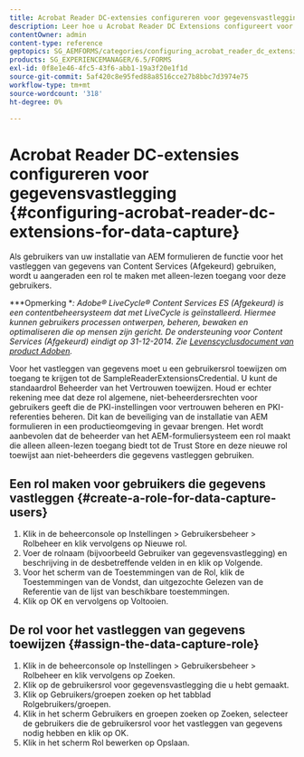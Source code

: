 ```yaml
---
title: Acrobat Reader DC-extensies configureren voor gegevensvastlegging
description: Leer hoe u Acrobat Reader DC Extensions configureert voor het vastleggen van gegevens.
contentOwner: admin
content-type: reference
geptopics: SG_AEMFORMS/categories/configuring_acrobat_reader_dc_extensions
products: SG_EXPERIENCEMANAGER/6.5/FORMS
exl-id: 0f8e1e46-4fc5-43f6-abb1-19a3f20e1f1d
source-git-commit: 5af420c8e95fed88a8516cce27b8bbc7d3974e75
workflow-type: tm+mt
source-wordcount: '318'
ht-degree: 0%

---
```


# Acrobat Reader DC-extensies configureren voor gegevensvastlegging {#configuring-acrobat-reader-dc-extensions-for-data-capture}

Als gebruikers van uw installatie van AEM formulieren de functie voor het vastleggen van gegevens van Content Services (Afgekeurd) gebruiken, wordt u aangeraden een rol te maken met alleen-lezen toegang voor deze gebruikers.

***Opmerking **: Adobe® LiveCycle® Content Services ES (Afgekeurd) is een contentbeheersysteem dat met LiveCycle is geïnstalleerd. Hiermee kunnen gebruikers processen ontwerpen, beheren, bewaken en optimaliseren die op mensen zijn gericht. De ondersteuning voor Content Services (Afgekeurd) eindigt op 31-12-2014. Zie [Levenscyclusdocument van product Adoben](https://helpx.adobe.com/support/programs/eol-matrix.html).*

Voor het vastleggen van gegevens moet u een gebruikersrol toewijzen om toegang te krijgen tot de SampleReaderExtensionsCredential. U kunt de standaardrol Beheerder van het Vertrouwen toewijzen. Houd er echter rekening mee dat deze rol algemene, niet-beheerdersrechten voor gebruikers geeft die de PKI-instellingen voor vertrouwen beheren en PKI-referenties beheren. Dit kan de beveiliging van de installatie van AEM formulieren in een productieomgeving in gevaar brengen. Het wordt aanbevolen dat de beheerder van het AEM-formuliersysteem een rol maakt die alleen alleen-lezen toegang biedt tot de Trust Store en deze nieuwe rol toewijst aan niet-beheerders die gegevens vastleggen gebruiken.

## Een rol maken voor gebruikers die gegevens vastleggen {#create-a-role-for-data-capture-users}

1. Klik in de beheerconsole op Instellingen > Gebruikersbeheer > Rolbeheer en klik vervolgens op Nieuwe rol.
1. Voer de rolnaam (bijvoorbeeld Gebruiker van gegevensvastlegging) en beschrijving in de desbetreffende velden in en klik op Volgende.
1. Voor het scherm van de Toestemmingen van de Rol, klik de Toestemmingen van de Vondst, dan uitgezochte Gelezen van de Referentie van de lijst van beschikbare toestemmingen.
1. Klik op OK en vervolgens op Voltooien.

## De rol voor het vastleggen van gegevens toewijzen {#assign-the-data-capture-role}

1. Klik in de beheerconsole op Instellingen > Gebruikersbeheer > Rolbeheer en klik vervolgens op Zoeken.
1. Klik op de gebruikersrol voor gegevensvastlegging die u hebt gemaakt.
1. Klik op Gebruikers/groepen zoeken op het tabblad Rolgebruikers/groepen.
1. Klik in het scherm Gebruikers en groepen zoeken op Zoeken, selecteer de gebruikers die de gebruikersrol voor het vastleggen van gegevens nodig hebben en klik op OK.
1. Klik in het scherm Rol bewerken op Opslaan.
